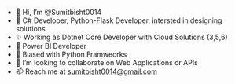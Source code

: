 - 👋 Hi, I’m @Sumitbisht0014
- 👀 C# Developer, Python-Flask Developer, intersted in designing solutions 
- ✨ Working as Dotnet Core Developer with Cloud Solutions (3,5,6)
- 🌱 Power BI Developer 
- 👀 Biased with Python Framweorks
- 💞️ I’m looking to collaborate on Web Applications or APIs
- 📫 Reach me at sumitbisht0014@gmail.com


<!---
Sumitbisht0014/Sumitbisht0014 is a ✨ special ✨ repository because its `README.md` (this file) appears on your GitHub profile.
You can click the Preview link to take a look at your changes.
--->
